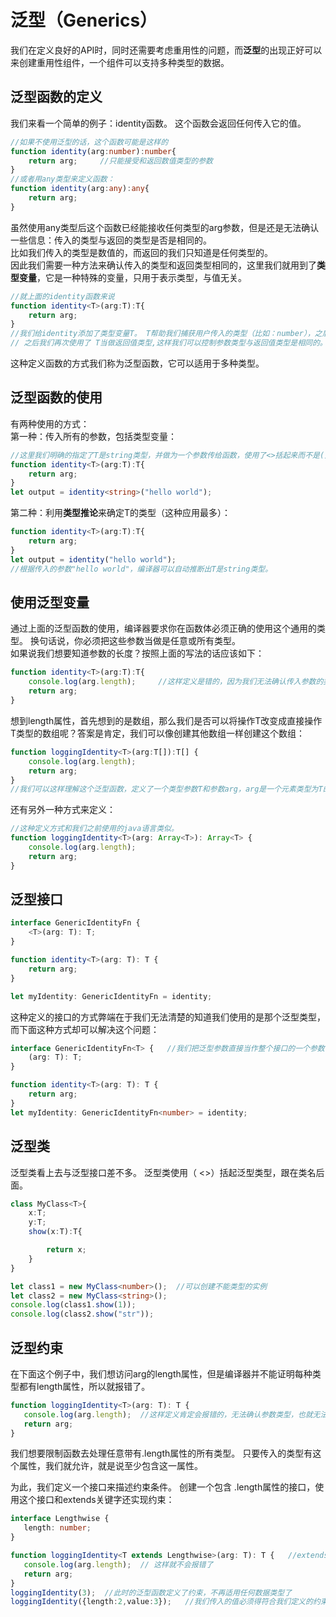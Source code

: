 # 泛型（Generics）  

我们在定义良好的API时，同时还需要考虑重用性的问题，而**泛型**的出现正好可以来创建重用性组件，一个组件可以支持多种类型的数据。  

## 泛型函数的定义  

我们来看一个简单的例子：identity函数。 这个函数会返回任何传入它的值。  
```typescript
//如果不使用泛型的话，这个函数可能是这样的
function identity(arg:number):number{
    return arg;     //只能接受和返回数值类型的参数
}
//或者用any类型来定义函数：
function identity(arg:any):any{
    return arg;
}
```  
虽然使用any类型后这个函数已经能接收任何类型的arg参数，但是还是无法确认一些信息：传入的类型与返回的类型是否是相同的。  
比如我们传入的类型是数值的，而返回的我们只知道是任何类型的。  
因此我们需要一种方法来确认传入的类型和返回类型相同的，这里我们就用到了**类型变量**，它是一种特殊的变量，只用于表示类型，与值无关。  
```typescript
//就上面的identity函数来说
function identity<T>(arg:T):T{
    return arg;
}
//我们给identity添加了类型变量T。 T帮助我们捕获用户传入的类型（比如：number），之后我们就可以使用这个类型。
// 之后我们再次使用了 T当做返回值类型,这样我们可以控制参数类型与返回值类型是相同的。
```  
这种定义函数的方式我们称为泛型函数，它可以适用于多种类型。  

## 泛型函数的使用  
有两种使用的方式：  
第一种：传入所有的参数，包括类型变量：  
```typescript
//这里我们明确的指定了T是string类型，并做为一个参数传给函数，使用了<>括起来而不是()
function identity<T>(arg:T):T{
    return arg;
}
let output = identity<string>("hello world");
```  
第二种：利用**类型推论**来确定T的类型（这种应用最多）：  
```typescript
function identity<T>(arg:T):T{
    return arg;
}
let output = identity("hello world");
//根据传入的参数"hello world"，编译器可以自动推断出T是string类型。
```  

## 使用泛型变量  
通过上面的泛型函数的使用，编译器要求你在函数体必须正确的使用这个通用的类型。 换句话说，你必须把这些参数当做是任意或所有类型。  
如果说我们想要知道参数的长度？按照上面的写法的话应该如下：  
```typescript
function identity<T>(arg:T):T{
    console.log(arg.length);     //这样定义是错的，因为我们无法确认传入参数的类型，如果是number类型，是没有.length属性的
    return arg;
}
```  
想到length属性，首先想到的是数组，那么我们是否可以将操作T改变成直接操作T类型的数组呢？答案是肯定，我们可以像创建其他数组一样创建这个数组：  
```typescript
function loggingIdentity<T>(arg:T[]):T[] {
    console.log(arg.length);
    return arg;
}
//我们可以这样理解这个泛型函数，定义了一个类型参数T和参数arg，arg是一个元素类型为T的数组，返回的也是类型为T的数组。如果我们传入数字数组，将返回一个数字数组，//因为此时 T的的类型为number。 这可以让我们把泛型变量T当做类型的一部分使用，而不是整个类型，增加了灵活性。  
```  
还有另外一种方式来定义：  
```typescript
//这种定义方式和我们之前使用的java语言类似。
function loggingIdentity<T>(arg: Array<T>): Array<T> {
    console.log(arg.length);  
    return arg;
}
```  

## 泛型接口  
```typescript
interface GenericIdentityFn {
    <T>(arg: T): T;       
}

function identity<T>(arg: T): T {   
    return arg;           
}

let myIdentity: GenericIdentityFn = identity;  
```  
这种定义的接口的方式弊端在于我们无法清楚的知道我们使用的是那个泛型类型，而下面这种方式却可以解决这个问题：  
```typescript
interface GenericIdentityFn<T> {   //我们把泛型参数直接当作整个接口的一个参数，这样就可以知道使用的是那种类型了。
    (arg: T): T;
}

function identity<T>(arg: T): T {
    return arg;
}
let myIdentity: GenericIdentityFn<number> = identity;
```  

## 泛型类  
泛型类看上去与泛型接口差不多。 泛型类使用（ <>）括起泛型类型，跟在类名后面。  
```typescript
class MyClass<T>{
    x:T;
    y:T;
    show(x:T):T{

        return x;
    }
}

let class1 = new MyClass<number>();  //可以创建不能类型的实例
let class2 = new MyClass<string>();
console.log(class1.show(1));
console.log(class2.show("str"));
```  

## 泛型约束  
 在下面这个例子中，我们想访问arg的length属性，但是编译器并不能证明每种类型都有length属性，所以就报错了。  
 ```typescript
function loggingIdentity<T>(arg: T): T {
    console.log(arg.length);  //这样定义肯定会报错的，无法确认参数类型，也就无法确认是否有length属性
    return arg;
}
 ```  
 我们想要限制函数去处理任意带有.length属性的所有类型。 只要传入的类型有这个属性，我们就允许，就是说至少包含这一属性。  

 为此，我们定义一个接口来描述约束条件。 创建一个包含 .length属性的接口，使用这个接口和extends关键字还实现约束：  
 ```typescript
interface Lengthwise {
    length: number;
}

function loggingIdentity<T extends Lengthwise>(arg: T): T {   //extends关键字实现了约束
    console.log(arg.length);  // 这样就不会报错了
    return arg;
}
loggingIdentity(3);  //此时的泛型函数定义了约束，不再适用任何数据类型了
loggingIdentity({length:2,value:3});   //我们传入的值必须得符合我们定义的约束，必须包含约束里定义的属性。
 ```